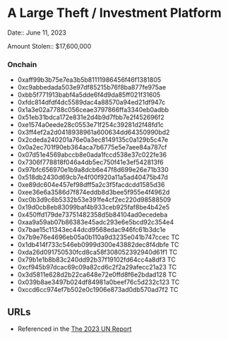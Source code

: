 # A Large Theft / Investment Platform

Date:: June 11, 2023

Amount Stolen:: $17,600,000


### Onchain

- 0xaff99b3b75e7ea3b5b81111986456f46f1381805
- 0xc9abbedada503e97df85215b76f8ba877fe975ae
- 0xbb5f771913babf4a5dde6f4d9da85ff021f31605
- 0xfdc814dfdf4dc5589dac4a88570a94ed21df947c
- 0x1a3e02a7788c056ceae3797866ffa3340eb0adbb
- 0x51eb31bdca172e831e2d4b9d7fbb7e2f452696f2
- 0xe1574a0eede28c0553e71f254c39281d2f48fd1c
- 0x3ff4ef2a2d0418938961a600634dd64350990bd2
- 0x2cdeda240201a76e0a3ec8149135c0a129b5c47e
- 0x0a2ec701f90eb364aca7b6775e5e7aee84a787cf
- 0x07d51e4569abccb8e0ada1fccd538e37c022fe36
- 0x7306f778818f046a4db5ec750f41e3ef542813f6
- 0x97bfc656970e1b9a8dcb6e47f8d699e26e71b330
- 0x518db2430d69cb7e4f00f920a11a5ad40475b47d
- 0xe89dc604e457ef98dff5a2c3f5facdcdd1585d36
- 0xee36e6a3586d7f874eddb8d3bee5f955e4f4962d
- 0xc0b3d9c6b5332b53e391fe4cf2ec220d98588509
- 0x19d0cb8eb83099baf4b933ceb925faf8be4b42e5
- 0x450ffd179de73751482358d5b84104ad0ecedeba
- 0xaa9a59ab07b86383e45adc293e6e5bcd92c354e4
- 0x7bae15c11343ec44dcd9568edac946fc61b3dc1e
- 0x7b9e76e4696eb05a0b110a9d3235e041b747ccec TC
- 0x1db414f733c546eb0999d300e43882dec8f4dbfe TC
- 0xda26d091750530fcd8ca58f308052392940d61f1 TC
- 0x79b1e1b8b83c240dd92b37f19102fd64cc4a8df3 TC
- 0xcf945b97dcac69c09a82cd6c2f2a29afecc21a23 TC
- 0x3d5811e628d2b22ca648e72e0ffd8f6e2bdad128 TC
- 0x039b8ae3497b024df84981a0beef76c5d232c123 TC
- 0xccd6cc974ef7b502e0c1906e873ad0db570ad7f2 TC


## URLs

- Referenced in the [The 2023 UN Report](https://documents.un.org/doc/undoc/gen/n24/032/68/pdf/n2403268.pdf?token=Lnb4xBoncpFwgtMIpl&fe=true)
